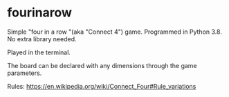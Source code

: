 # fourinarow

Simple "four in a row "(aka "Connect 4") game.
Programmed in Python 3.8. 
No extra library needed.

Played in the terminal.

The board can be declared with any dimensions through the game parameters.

Rules:
https://en.wikipedia.org/wiki/Connect_Four#Rule_variations
